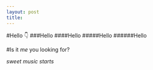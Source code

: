 ```yaml
---
layout: post
title: 
---
```


#Hello :point_down:
###Hello
####Hello
#####Hello
######Hello

#Is it _me_ you looking for?

*sweet music starts*
